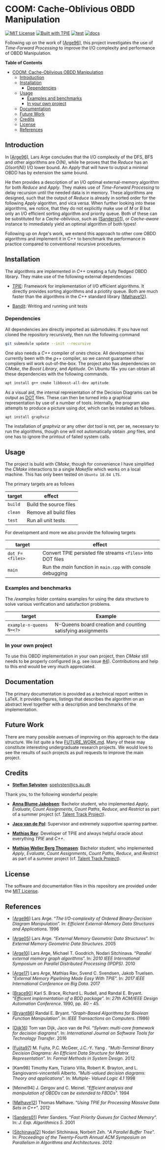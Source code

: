 # COOM: Cache-Oblivious OBDD Manipulation
[![MIT License](https://img.shields.io/badge/license-MIT%20License-blue.svg)](LICENSE.md)
[![Built with TPIE](https://img.shields.io/badge/built%20with-TPIE-blue)](https://users-cs.au.dk/~rav/tpie/)
[![test](https://github.com/SSoelvsten/cache-oblivious-obdd/workflows/test/badge.svg?branch=master)](/actions?query=workflow%3Atest)
[![docs](https://github.com/SSoelvsten/cache-oblivious-obdd/workflows/docs/badge.svg?branch=master)](/actions?query=workflow%3Adocst)

Following up on the work of [[Arge96](#references)], this project investigates
the use of _Time-Forward Processing_ to improve the I/O complexity and
performance of OBDD Manipulation.

<!-- markdown-toc start - Don't edit this section. Run M-x markdown-toc-refresh-toc -->
**Table of Contents**

- [COOM: Cache-Oblivious OBDD Manipulation](#coom-cache-oblivious-obdd-manipulation)
    - [Introduction](#introduction)
    - [Installation](#installation)
        - [Dependencies](#dependencies)
    - [Usage](#usage)
        - [Examples and benchmarks](#examples-and-benchmarks)
        - [In your own project](#in-your-own-project)
    - [Documentation](#documentation)
    - [Future Work](#future-work)
    - [Credits](#credits)
    - [License](#license)
    - [References](#references)

<!-- markdown-toc end -->


## Introduction
In [[Arge96](/bib/%5Barge%5D%20IO%20Complexity%20of%20OBDD%20Manipulation.pdf)],
Lars Arge concludes that the I/O complexity of the DFS, BFS and other algorithms
are _O(N)_, while he proves that the _Reduce_ has an _Ω(sort(N))_ I/O lower
bound. An _Apply_ that will have to output a minimal OBDD has by extension the
same bound.

He then provides a description of an I/O optimal external-memory algorithm for
both _Reduce_ and _Apply_. They makes use of _Time-Forward Processing_ to delay
recursion until the needed data is in memory. These algorithms are designed,
such that the output of _Reduce_ is already in sorted order for the following
_Apply_ algorithm, and vica versa. When further looking into these algorithms,
we notice, that they do not explicitly make use of _M_ or _B_ but only an I/O
efficient sorting algorithm and priority queue. Both of these can be substituted
for a _Cache-oblivious_, such as [[Sanders01](#references)], or _Cache-aware_
instance to immediately yield an optimal algorithm of both types!

Following up on Arge's work, we extend this approach to other core OBDD
algorithms and implement it in C++ to benchmark the performance in practice
compared to conventional recursive procedures.


## Installation
The algorithms are implemented in _C++_ creating a fully fledged OBDD library.
They make use of the following external dependencies

- [TPIE](https://github.com/thomasmoelhave/tpie):
  Framework for implementation of I/O efficient algorithms. It directly provides
  sorting algorithms and a priotity queue. Both are much faster than the
  algorithms in the _C++_ standard library
  [[Mølhave12](#references)].

- [Bandit](https://github.com/banditcpp/bandit):
  Writing and running unit tests

### Dependencies
All dependencies are directly imported as submodules. If you have not cloned the
repository recursively, then run the following command

```bash
git submodule update --init --recursive
```

One also needs a _C++_ compiler of ones choice. All development has currently
been with the _g++_ compiler, so we cannot guarantee other compilers will work
out-of-the-box. The project also has dependencies on _CMake_, the _Boost
Library_, and _Aptitude_. On Ubuntu 18+ you can obtain all these dependencies
with the following commands.

```bash
apt install g++ cmake libboost-all-dev aptitude
```

As a visual aid, the internal representation of the Decision Diagrams can be
output as [DOT](https://en.wikipedia.org/wiki/DOT_(graph_description_language))
files. These can then be turned into a graphical representation by use of a
number of tools. Internally, the program also attempts to produce a picture
using _dot_, which can be installed as follows.

```bash
apt install graphviz
```

The installation of _graphviz_ or any other _dot_ tool is not, per se, necessary
to run the algorithms, though one will not automatically obtain _.png_ files,
and one has to ignore the printout of failed system calls.

## Usage
The project is build with _CMake_, though for convenience I have simplified the
_CMake_ interactions to a single _Makefile_ which works on a local machine. This
has only been tested on `Ubuntu 18.04 LTS`.

The primary targets are as follows

| target  | effect                 |
|---------|------------------------|
| `build` | Build the source files |
| `clean` | Remove all build files |
| `test`  | Run all unit tests     |

For development and more we also provide the following targets

| target          | effect                                                       |
|-----------------|--------------------------------------------------------------|
| `dot F=<files>` | Convert TPIE persisted file streams `<files>` into DOT files |
| `main`          | Run the _main_ function in `main.cpp` with console debugging |


### Examples and benchmarks
The _/examples_ folder contains examples for using the data structure to solve
various verification and satisfaction problems.

| target                   | Example                                                     |
|--------------------------|-------------------------------------------------------------|
| `example-n-queens N=<?>` | N-Queens board creation and counting satisfying assignments |


### In your own project
To use this OBDD implementation in your own project, then _CMake_ still needs to
be properly configured (e.g. see issue
[#4](https://github.com/SSoelvsten/cache-oblivious-obdd/issues/4)).
Contributions and help to this end would be very much appreciated.


## Documentation
The primary documentation is provided as a technical report written in LaTeX. It
provides figures, listings that describes the algorithm on an abstract level
together with a description and benchmarks of the implementation.


## Future Work
There are many possible avenues of improving on this approach to the data
structure. We list quite a few [FUTURE_WORK.md](/FUTURE_WORK.md). Many of these
may constitute interesting undergraduate research projects. We would love to see
the results of such projects as pull requests to improve the main project.


## Credits

- **[Steffan Sølvsten](https://github.com/SSoelvsten)**:
  [soelvsten@cs.au.dk](mailto:soelvsten@cs.au.dk)

Thank you, to the following wonderful people:

- **[Anna Blume Jakobsen](https://github.com/bluekeladry)**: Bachelor student,
  who implemented _Apply_, _Evaluate_, _Count Assignments_, _Count Paths_,
  _Reduce_, and _Restrict_ as part of a summer project (cf. [Talent Track
  Project](TALENT_TRACK.md)).

- **[Jaco van de Pol](https://github.com/jacopol)**:
  Supervisor and extremely supportive sparring partner.

- **[Mathias Rav](https://github.com/Mortal)**:
  Developer of TPIE and always helpful oracle about everything _TPIE_ and _C++_.

- **[Mathias Weller Berg Thomasen](https://github.com/MathiasWeller42)**:
  Bachelor student, who implemented _Apply_, _Evaluate_, _Count Assignments_,
  _Count Paths_, _Reduce_, and _Restrict_ as part of a summer project (cf.
  [Talent Track Project](TALENT_TRACK.md)).


## License
The software and documentation files in this repository are provided under the
[MIT License](/LICENSE.md).


## References

- [[Arge96](https://tidsskrift.dk/brics/article/view/20010/17643)]
  Lars Arge. “_The I/O-complexity of Ordered Binary-Decision Diagram
  Manipulation_”. In: _Efficient External-Memory Data Structures and
  Applications_. 1996

- [[Arge05](https://imada.sdu.dk/~rolf/Edu/DM808/F08/Handouts/ionotes.pdf)]
  Lars Arge. “_External Memory Geometric Data Structures_”. In: _External Memory
  Geometric Data Structures_. 2005

- [[Arge10](https://ieeexplore.ieee.org/stamp/stamp.jsp?tp=&arnumber=5470440)]
  Lars Arge, Michael T. Goodrich, Nodari Sitchinava. “_Parallel external memory
  graph algorithms_”. In: _2010 IEEE International Symposium on Parallel
  Distributed Processing (IPDPS)_. 2010

- [[Arge17](https://pure.au.dk/portal/files/119531804/paper_bigdata17_camera.pdf)]
  Lars Arge, Mathias Rav, Svend C. Svendsen, Jakob Truelsen. “_External Memory
  Pipelining Made Easy With TPIE_”. In: _2017 IEEE International Conference on
  Big Data_. 2017

- [[Brace90](https://ieeexplore.ieee.org/stamp/stamp.jsp?tp=&arnumber=114826)]
  Karl S. Brace, Richard L. Rudell, and Randal E. Bryant. “_Efficient
  implementation of a BDD package_”. In: _27th ACM/IEEE Design Automation
  Conference_. 1990, pp. 40 – 45.

- [[Bryant86](https://ieeexplore.ieee.org/stamp/stamp.jsp?tp=&arnumber=1676819)]
  Randal E. Bryant. “_Graph-Based Algorithms for Boolean Function Manipulation_”.
  In: _IEEE Transactions on Computers_. (1986)

- [[Dijk16](https://link.springer.com/content/pdf/10.1007/s10009-016-0433-2.pdf)]
  Tom van Dijk, Jaco van de Pol. “_Sylvan: multi-core framework for decision
  diagrams_”. In: _International Journal on Software Tools for Technology
  Transfer_. 2016

- [[Fujita97](https://link.springer.com/article/10.1023/A:1008647823331#citeas)]
  M. Fujita, P.C. McGeer, J.C.-Y. Yang . “_Multi-Terminal Binary Decision
  Diagrams: An Efficient Data Structure for Matrix Representation_”. In: _Formal
  Methods in System Design_. 2012

- [Kam98]
  Timothy Kam, Tiziano Villa, Robert K. Brayton, and L. Sangiovanni-vincentelli
  Alberto. “_Multi-valued decision diagrams: Theory and applications_”. In:
  _Multiple- Valued Logic 4.1_ 1998

- [Meinel94]
  J. Gergov and C. Meinel. “_Efficient analysis and manipulation of OBDDs can
  be extended to FBDDs_”. 1994

- [[Mølhave12](https://dl.acm.org/doi/pdf/10.1145/2367574.2367579)]
  Thomas Mølhave. “_Using TPIE for Processing Massive Data Sets in C++_”. 2012

- [[Sanders01](https://dl.acm.org/doi/pdf/10.1145/351827.384249)]
  Peter Sanders. “_Fast Priority Queues for Cached Memory_”. In: _J. Exp.
  Algorithmics 5_. 2001

- [[Sitchinava12](https://dl.acm.org/doi/pdf/10.1145/2312005.2312046)]
  Nodari Sitchinava, Norbert Zeh. “_A Parallel Buffer Tree_”. In: _Proceedings
  of the Twenty-Fourth Annual ACM Symposium on Parallelism in Algorithms and
  Architectures_. 2012
